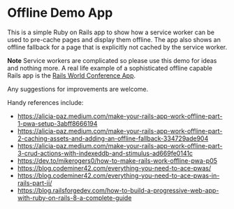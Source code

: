 # Offline Demo App

This is a simple Ruby on Rails app to show how a service worker can be used to pre-cache pages and display them offline. The app also shows an offline fallback for a page that is explicitly not cached by the service worker.

**Note** Service workers are complicated so please use this demo for ideas and nothing more. A real life example of a sophisticated offline capable Rails app is the [Rails World Conference App](https://github.com/TelosLabs/rails-world).

Any suggestions for improvements are welcome.

Handy references include:
* https://alicia-paz.medium.com/make-your-rails-app-work-offline-part-1-pwa-setup-3abff8666194
* https://alicia-paz.medium.com/make-your-rails-app-work-offline-part-2-caching-assets-and-adding-an-offline-fallback-334729ade904
* https://alicia-paz.medium.com/make-your-rails-app-work-offline-part-3-crud-actions-with-indexeddb-and-stimulus-ad669fe0141c
* https://dev.to/mikerogers0/how-to-make-rails-work-offline-pwa-p05
* https://blog.codeminer42.com/everything-you-need-to-ace-pwas/
* https://blog.codeminer42.com/everything-you-need-to-ace-pwas-in-rails-part-ii/
* https://blog.railsforgedev.com/how-to-build-a-progressive-web-app-with-ruby-on-rails-8-a-complete-guide
